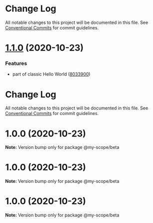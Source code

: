 # Change Log

All notable changes to this project will be documented in this file.
See [Conventional Commits](https://conventionalcommits.org) for commit guidelines.

<a name="1.1.0"></a>
# [1.1.0](https://github.com/rurich-shiftpixy/lerna/compare/@my-scope/beta@1.0.0...@my-scope/beta@1.1.0) (2020-10-23)


### Features

* part of classic Hello World ([8033900](https://github.com/rurich-shiftpixy/lerna/commit/8033900))




# Change Log

All notable changes to this project will be documented in this file.
See [Conventional Commits](https://conventionalcommits.org) for commit guidelines.

# 1.0.0 (2020-10-23)

**Note:** Version bump only for package @my-scope/beta





# 1.0.0 (2020-10-23)

**Note:** Version bump only for package @my-scope/beta





# 1.0.0 (2020-10-23)

**Note:** Version bump only for package @my-scope/beta
